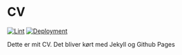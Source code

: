 # CV

[![Lint](https://github.com/aleksanderbl29/online-cv/actions/workflows/linter.yml/badge.svg)](https://github.com/marketplace/actions/super-linter)
[![Deployment](https://github.com/aleksanderbl29/online-cv/actions/workflows/pages/pages-build-deployment/badge.svg)](https://github.com/aleksanderbl29/online-cv/actions/workflows/pages/pages-build-deployment)

Dette er mit CV. Det bliver kørt med Jekyll og Github Pages
